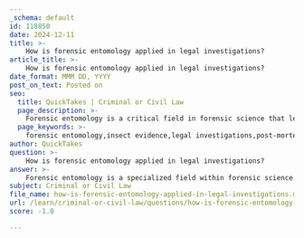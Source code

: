 ```yaml
---
_schema: default
id: 118850
date: 2024-12-11
title: >-
    How is forensic entomology applied in legal investigations?
article_title: >-
    How is forensic entomology applied in legal investigations?
date_format: MMM DD, YYYY
post_on_text: Posted on
seo:
  title: QuickTakes | Criminal or Civil Law
  page_description: >-
    Forensic entomology is a critical field in forensic science that leverages insect evidence to assist in legal investigations by estimating time of death, reconstructing circumstances of death, and linking suspects to crime scenes.
  page_keywords: >-
    forensic entomology,insect evidence,legal investigations,post-mortem interval,PMI,decomposition,carrion,crime scenes,death reconstruction,toxicology,life cycles,colonizers,suspect linkage
author: QuickTakes
question: >-
    How is forensic entomology applied in legal investigations?
answer: >-
    Forensic entomology is a specialized field within forensic science that utilizes insect evidence to aid in criminal investigations. It primarily focuses on the application of insects and other arthropods found in decomposing vertebrate corpses or carrion to provide critical information regarding the circumstances surrounding a death.\n\nOne of the main applications of forensic entomology is estimating the post-mortem interval (PMI), which is the time elapsed between death and the discovery of the body. Forensic entomologists achieve this by studying the presence, development stages, and behavior of insects that colonize a corpse. Different species of insects arrive at a corpse at various stages of decomposition, and their life cycles can provide valuable insights into the time since death. For instance, the rate of development of pioneer colonizers, such as blowflies, can be used to estimate when the body was first colonized by insects.\n\nIn addition to estimating the PMI, forensic entomologists can assist in reconstructing the events leading up to a person's death. By analyzing the types of insects present and their developmental stages, they can infer details about the location of death, the movement of the corpse, and even the manner and cause of death. This information can be crucial in establishing timelines and linking suspects to crime scenes.\n\nMoreover, forensic entomology can also be combined with forensic toxicology. By studying the presence of toxins in the tissues of insects found at a death scene, investigators can gain further insights into the cause of death. This multidisciplinary approach enhances the overall understanding of the circumstances surrounding a crime.\n\nIn summary, forensic entomology plays a vital role in legal investigations by providing essential information about the time of death, the conditions surrounding the death, and potential links to suspects, thereby aiding in the pursuit of justice.
subject: Criminal or Civil Law
file_name: how-is-forensic-entomology-applied-in-legal-investigations.md
url: /learn/criminal-or-civil-law/questions/how-is-forensic-entomology-applied-in-legal-investigations
score: -1.0

---
```


&nbsp;
